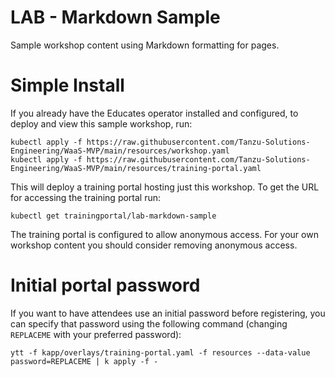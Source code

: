 LAB - Markdown Sample
=====================

Sample workshop content using Markdown formatting for pages.

# Simple Install
If you already have the Educates operator installed and configured, to
deploy and view this sample workshop, run:

```
kubectl apply -f https://raw.githubusercontent.com/Tanzu-Solutions-Engineering/WaaS-MVP/main/resources/workshop.yaml
kubectl apply -f https://raw.githubusercontent.com/Tanzu-Solutions-Engineering/WaaS-MVP/main/resources/training-portal.yaml
```

This will deploy a training portal hosting just this workshop. To get the
URL for accessing the training portal run:

```
kubectl get trainingportal/lab-markdown-sample
```

The training portal is configured to allow anonymous access. For your own
workshop content you should consider removing anonymous access.

# Initial portal password
If you want to have attendees use an initial password before registering, you can specify that password using the following command (changing `REPLACEME` with your preferred password):
```
ytt -f kapp/overlays/training-portal.yaml -f resources --data-value password=REPLACEME | k apply -f -
```
